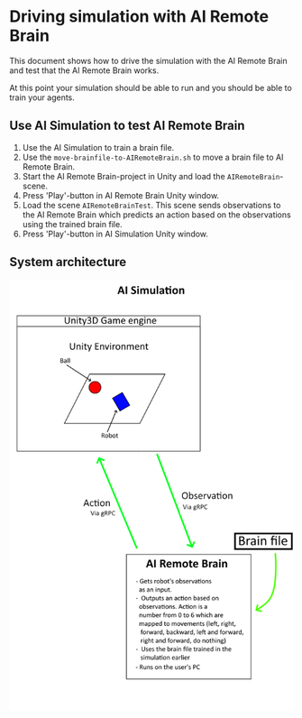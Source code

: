 # Driving simulation with AI Remote Brain
This document shows how to drive the simulation with the AI Remote Brain and test that the AI Remote Brain works.

At this point your simulation should be able to run and you should be able to train your agents.


## Use AI Simulation to test AI Remote Brain

1. Use the AI Simulation to train a brain file.
1. Use the `move-brainfile-to-AIRemoteBrain.sh` to move a brain file to AI Remote Brain.
1. Start the AI Remote Brain-project in Unity and load the `AIRemoteBrain`-scene.
1. Press 'Play'-button in AI Remote Brain Unity window.
1. Load the scene `AIRemoteBrainTest`. This scene sends observations to the AI Remote Brain which predicts an action based on the observations using the trained brain file.
1. Press 'Play'-button in AI Simulation Unity window.


## System architecture
![system-architecture](images/system-architecture_AISimulation_AIRemoteBrain.png)
